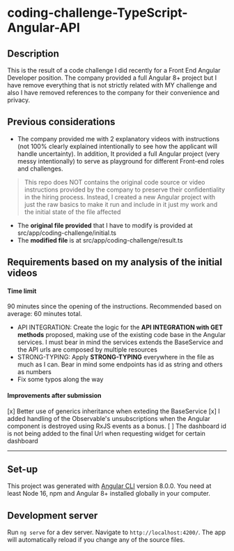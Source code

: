 # coding-challenge-TypeScript-Angular-API

## Description

This is the result of a code challenge I did recently for a Front End Angular Developer position. The company provided a full Angular 8+ project but I have remove everything that is not strictly related with MY challenge and also I have removed references to the company for their convenience and privacy.

## Previous considerations

- The company provided me with 2 explanatory videos with instructions (not 100% clearly explained intentionally to see how the applicant will handle uncertainty). In addition, It provided a full Angular project (very messy intentionally) to serve as playground for different Front-end roles and challenges.

> This repo does NOT contains the original code source or video instructions provided by the company to preserve their confidentiality in the hiring process. Instead, I created a new Angular project with just the raw basics to make it run and include in it just my work and the initial state of the file affected

- The **original file provided** that I have to modify is provided at src/app/coding-challenge/initial.ts
- The **modified file** is at src/app/coding-challenge/result.ts

## Requirements based on my analysis of the initial videos

#### Time limit

90 minutes since the opening of the instructions. Recommended based on average: 60 minutes total.

- API INTEGRATION: Create the logic for the **API INTEGRATION with GET methods** proposed, making use of the existing code base in the Angular services. I must bear in mind the services extends the BaseService and the API urls are composed by multiple resources
- STRONG-TYPING: Apply **STRONG-TYPING** everywhere in the file as much as I can. Bear in mind some endpoints has id as string and others as numbers
- Fix some typos along the way

#### Improvements after submission

[x] Better use of generics inheritance when exteding the BaseService
[x] I added handling of the Observable's unsubscriptions when the Angular component is destroyed using RxJS events as a bonus.
[ ] The dashboard id is not being added to the final Url when requesting widget for certain dashboard

---

## Set-up

This project was generated with [Angular CLI](https://github.com/angular/angular-cli) version 8.0.0. You need at least Node 16, npm and Angular 8+ installed globally in your computer.

## Development server

Run `ng serve` for a dev server. Navigate to `http://localhost:4200/`. The app will automatically reload if you change any of the source files.
